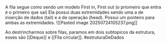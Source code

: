 A fila segue como sendo um modelo First in, First out (o priomeiro que entra é o primeiro que sai)
Ela possui duas extremidades sendo uma a de inserção de dados (tail) e a de operação (head).
Possui um ponteiro para ambas as extremidades.
![[Pasted image 20250724105237.png]]

Ao destrincharmos sobre filas, paramos em dois subtopicos da estrutura, esses são [[Deque]] e [[Fila circular]].
#estruturaDeDados 